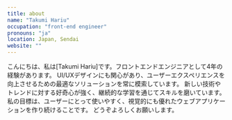 ```yaml
---
title: about
name: "Takumi Hariu"
occupation: "front-end engineer"
pronouns: "ja"
location: Japan, Sendai
website: ""
---
```


こんにちは、私は[Takumi Hariu]です。フロントエンドエンジニアとして4年の経験があります。
UI/UXデザインにも関心があり、ユーザーエクスペリエンスを向上させるための最適なソリューションを常に模索しています。
新しい技術やトレンドに対する好奇心が強く、継続的な学習を通じてスキルを磨いています。私の目標は、ユーザーにとって使いやすく、視覚的にも優れたウェブアプリケーションを作り続けることです。
どうぞよろしくお願いします。
